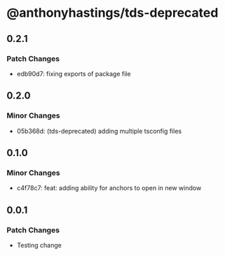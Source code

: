 # @anthonyhastings/tds-deprecated

## 0.2.1

### Patch Changes

- edb90d7: fixing exports of package file

## 0.2.0

### Minor Changes

- 05b368d: (tds-deprecated) adding multiple tsconfig files

## 0.1.0

### Minor Changes

- c4f78c7: feat: adding ability for anchors to open in new window

## 0.0.1

### Patch Changes

- Testing change
